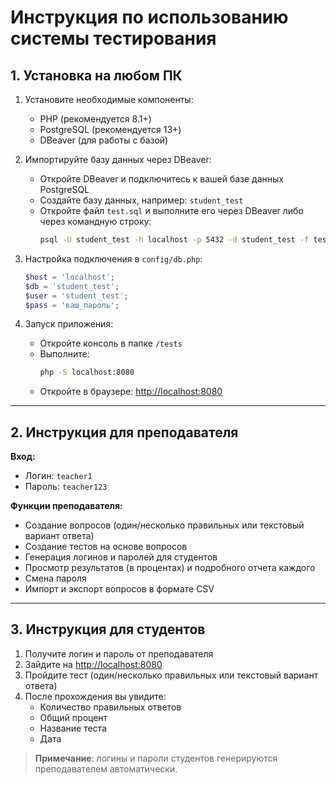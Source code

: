 # Инструкция по использованию системы тестирования

## 1. Установка на любом ПК

1. Установите необходимые компоненты:
   - PHP (рекомендуется 8.1+)
   - PostgreSQL (рекомендуется 13+)
   - DBeaver (для работы с базой)

2. Импортируйте базу данных через DBeaver:
   - Откройте DBeaver и подключитесь к вашей базе данных PostgreSQL
   - Создайте базу данных, например: `student_test`
   - Откройте файл `test.sql` и выполните его через DBeaver либо через командную строку:
     ```bash
     psql -U student_test -h localhost -p 5432 -d student_test -f test.sql
     ```

3. Настройка подключения в `config/db.php`:
   ```php
   $host = 'localhost';
   $db = 'student_test';
   $user = 'student_test';
   $pass = 'ваш_пароль';
   ```

4. Запуск приложения:
   - Откройте консоль в папке `/tests`
   - Выполните:
     ```bash
     php -S localhost:8080
     ```
   - Откройте в браузере: [http://localhost:8080](http://localhost:8080)

---

## 2. Инструкция для преподавателя

**Вход:**
- Логин: `teacher1`
- Пароль: `teacher123`

**Функции преподавателя:**
- Создание вопросов (один/несколько правильных или текстовый вариант ответа)
- Создание тестов на основе вопросов
- Генерация логинов и паролей для студентов
- Просмотр результатов (в процентах) и подробного отчета каждого
- Смена пароля
- Импорт и экспорт вопросов в формате CSV

---

## 3. Инструкция для студентов

1. Получите логин и пароль от преподавателя
2. Зайдите на [http://localhost:8080](http://localhost:8080)
3. Пройдите тест (один/несколько правильных или текстовый вариант ответа)
4. После прохождения вы увидите:
   - Количество правильных ответов
   - Общий процент
   - Название теста
   - Дата

> **Примечание**: логины и пароли студентов генерируются преподавателем автоматически.
